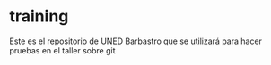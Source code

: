 # training
Este es el repositorio de UNED Barbastro que se utilizará para hacer pruebas en el taller sobre git

